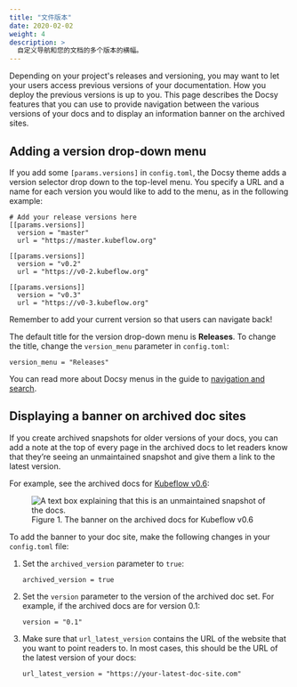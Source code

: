 ```yaml
---
title: "文件版本"
date: 2020-02-02
weight: 4
description: >
  自定义导航和您的文档的多个版本的横幅。
---
```


Depending on your project's releases and versioning, you may want to let your
users access previous versions of your documentation. How you deploy the
previous versions is up to you. This page describes the Docsy features that you
can use to provide navigation between the various versions of your docs and
to display an information banner on the archived sites.

## Adding a version drop-down menu

If you add some `[params.versions]` in `config.toml`, the Docsy theme adds a
version selector drop down to the top-level menu. You specify a URL and a name
for each version you would like to add to the menu, as in the following example:

```
# Add your release versions here
[[params.versions]]
  version = "master"
  url = "https://master.kubeflow.org"

[[params.versions]]
  version = "v0.2"
  url = "https://v0-2.kubeflow.org"

[[params.versions]]
  version = "v0.3"
  url = "https://v0-3.kubeflow.org"
```

Remember to add your current version so that users can navigate back!

The default title for the version drop-down menu is **Releases**. To change the
title, change the `version_menu` parameter in `config.toml`:

```
version_menu = "Releases"
```

You can read more about Docsy menus in the guide to
[navigation and search](/docs/adding-content/navigation/).

## Displaying a banner on archived doc sites

If you create archived snapshots for older versions of your docs, you can add a
note at the top of every page in the archived docs to let readers know that
they’re seeing an unmaintained snapshot and give them a link to the latest
version.

For example, see the archived docs for
[Kubeflow v0.6](https://v0-6.kubeflow.org/docs/):

<figure>
  <img src="/images/version-banner.png"
       alt="A text box explaining that this is an unmaintained snapshot of the docs."
       class="mt-3 mb-3 border border-info rounded" />
  <figcaption>Figure 1. The banner on the archived docs for Kubeflow v0.6
  </figcaption>
</figure>

To add the banner to your doc site, make the following changes in your
`config.toml` file:

1. Set the `archived_version` parameter to `true`:

   ```
   archived_version = true
   ```

1. Set the `version` parameter to the version of the archived doc set. For
   example, if the archived docs are for version 0.1:

   ```
   version = "0.1"
   ```

1. Make sure that `url_latest_version` contains the URL of the website that you
   want to point readers to. In most cases, this should be the URL of the latest
   version of your docs:

   ```
   url_latest_version = "https://your-latest-doc-site.com"
   ```
